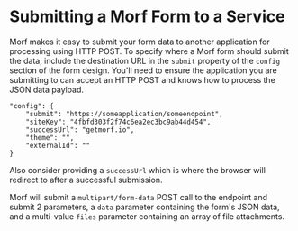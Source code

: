 # Submitting a Morf Form to a Service

Morf makes it easy to submit your form data to another application for processing using HTTP POST. To specify where a Morf form should submit the data, include the destination URL in the `submit` property of the `config` section of the form design.
You'll need to ensure the application you are submitting to can accept an HTTP POST and knows how to process the JSON data payload.



```
"config": {
    "submit": "https://someapplication/someendpoint",
    "siteKey": "4fbfd303f2f74c6ea2ec3bc9ab44d454",
    "successUrl": "getmorf.io",
    "theme": "",
    "externalId": ""
}
```     
Also consider providing a `successUrl` which is where the browser will redirect to after a successful submission. 

Morf will submit a `multipart/form-data` POST call to the endpoint and submit 2 parameters, a `data` parameter containing the form's JSON data, and a multi-value `files` parameter containing an array of file attachments.


   
